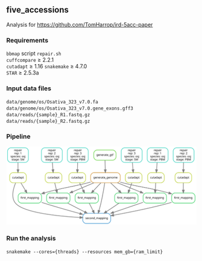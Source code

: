 ## five_accessions

Analysis for https://github.com/TomHarrop/ird-5acc-paper

### Requirements

`bbmap` script `repair.sh`  
`cuffcompare` ≥ 2.2.1  
`cutadapt` ≥ 1.16
`snakemake` ≥ 4.7.0  
`STAR` ≥ 2.5.3a  

### Input data files

`data/genome/os/Osativa_323_v7.0.fa`  
`data/genome/os/Osativa_323_v7.0.gene_exons.gff3`  
`data/reads/{sample}_R1.fastq.gz`  
`data/reads/{sample}_R2.fastq.gz`  

### Pipeline

![](text/dag.svg)

### Run the analysis

`snakemake --cores={threads} --resources mem_gb={ram_limit}`